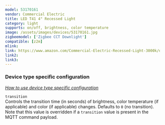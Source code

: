 ```yaml
---
model: 53170161
vendor: Commercial Electric 
title: LED T41 4" Recessed Light
category: light
supports: on/off, brightness, color temperature
image: /assets/images/devices/53170161.jpg
zigbeemodel: ['Zigbee CCT Downlight'] 
compatible: [z2m]
mlink: 
link: https://www.amazon.com/Commercial-Electric-Recessed-Light-3000k/dp/B00R7B4IYO
link2: 
link3: 
---
```

### Device type specific configuration
*[How to use device type specific configuration](https://www.zigbee2mqtt.io/information/configuration)*


`transition`   
Controls the transition time (in seconds) of brightness,
color temperature (if applicable) and color (if applicable) changes. Defaults to `0` (no transition).
Note that this value is overridden if a `transition` value is present in the MQTT command payload. 
